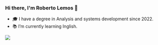 ### Hi there, I'm Roberto Lemos 👋

- 🎓 I have a degree in Analysis and systems development since 2022.
- 📚 I’m currently learning Inglish.

<div>
<a href="https://www.linkedin.com/in/roberto-desenvolvedor/" target="_blank"><img src="https://img.shields.io/badge/-LinkedIn-%230077B5?style=for-the-badge&logo=linkedin&logoColor=white" target="_blank"></a> 

</div>
